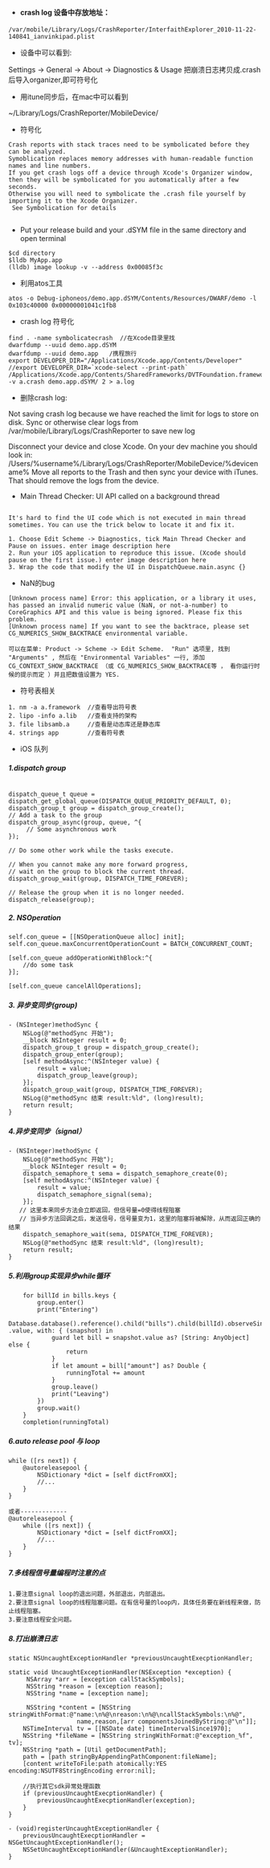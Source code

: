 
* #### crash log 设备中存放地址：

```
/var/mobile/Library/Logs/CrashReporter/InterfaithExplorer_2010-11-22-140841_ianvinkipad.plist 

```


* 设备中可以看到:

Settings -> General -> About -> Diagnostics & Usage
把崩溃日志拷贝成.crash后导入organizer,即可符号化



* 用itune同步后，在mac中可以看到

~/Library/Logs/CrashReporter/MobileDevice/



* 符号化

```
Crash reports with stack traces need to be symbolicated before they can be analyzed. 
Symoblication replaces memory addresses with human-readable function names and line numbers. 
If you get crash logs off a device through Xcode's Organizer window, then they will be symbolicated for you automatically after a few seconds. 
Otherwise you will need to symbolicate the .crash file yourself by importing it to the Xcode Organizer.
 See Symbolication for details
 
```
 
 
* Put your release build and your .dSYM file in the same directory and open terminal
 
```
$cd directory
$lldb MyApp.app
(lldb) image lookup -v --address 0x00085f3c

```



* 利用atos工具

```
atos -o Debug-iphoneos/demo.app.dSYM/Contents/Resources/DWARF/demo -l 0x103c40000 0x00000001041c1fb8

```



* crash log 符号化

```
find . -name symbolicatecrash  //在Xcode目录里找
dwarfdump --uuid demo.app.dSYM
dwarfdump --uuid demo.app	/携程旅行
export DEVELOPER_DIR="/Applications/Xcode.app/Contents/Developer" //export DEVELOPER_DIR=`xcode-select --print-path`
/Applications/Xcode.app/Contents/SharedFrameworks/DVTFoundation.framework/Versions/A/Resources/symbolicatecrash -v a.crash demo.app.dSYM/ 2 > a.log

```


* 删除crash log:

Not saving crash log because we have reached the limit for logs to store on disk. 
Sync or otherwise clear logs from /var/mobile/Library/Logs/CrashReporter to save new log

Disconnect your device and close Xcode.
On your dev machine you should look in:
/Users/%username%/Library/Logs/CrashReporter/MobileDevice/%devicename%
Move all reports to the Trash and then sync your device with iTunes. That should remove the logs from the device.


* Main Thread Checker: UI API called on a background thread

```

It's hard to find the UI code which is not executed in main thread sometimes. You can use the trick below to locate it and fix it.

1. Choose Edit Scheme -> Diagnostics, tick Main Thread Checker and Pause on issues. enter image description here
2. Run your iOS application to reproduce this issue. (Xcode should pause on the first issue.) enter image description here
3. Wrap the code that modify the UI in DispatchQueue.main.async {}

```


* NaN的bug

```
[Unknown process name] Error: this application, or a library it uses, has passed an invalid numeric value (NaN, or not-a-number) to CoreGraphics API and this value is being ignored. Please fix this problem.
[Unknown process name] If you want to see the backtrace, please set CG_NUMERICS_SHOW_BACKTRACE environmental variable.

可以在菜单: Product -> Scheme -> Edit Scheme.  "Run" 选项里, 找到 "Arguments" , 然后在 "Environmental Variables" 一行, 添加CG_CONTEXT_SHOW_BACKTRACE （或 CG_NUMERICS_SHOW_BACKTRACE等 ， 看你运行时候的提示而定 ）并且把数值设置为 YES.

```

* 符号表相关

```
1. nm -a a.framework  //查看导出符号表
2. lipo -info a.lib   //查看支持的架构
3. file libsamb.a     //查看是动态库还是静态库
4. strings app        //查看符号表

```

* iOS 队列

##### 1.dispatch group

```

dispatch_queue_t queue = dispatch_get_global_queue(DISPATCH_QUEUE_PRIORITY_DEFAULT, 0); dispatch_group_t group = dispatch_group_create();
// Add a task to the group 
dispatch_group_async(group, queue, ^{
     // Some asynchronous work
});

// Do some other work while the tasks execute.

// When you cannot make any more forward progress, 
// wait on the group to block the current thread. 
dispatch_group_wait(group, DISPATCH_TIME_FOREVER);

// Release the group when it is no longer needed. 
dispatch_release(group);

```

##### 2. NSOperation

```
self.con_queue = [[NSOperationQueue alloc] init];
self.con_queue.maxConcurrentOperationCount = BATCH_CONCURRENT_COUNT;

[self.con_queue addOperationWithBlock:^{
	//do some task
}];

[self.con_queue cancelAllOperations];

```

##### 3. 异步变同步(group)

```
- (NSInteger)methodSync {
    NSLog(@"methodSync 开始");
    __block NSInteger result = 0;
    dispatch_group_t group = dispatch_group_create();
    dispatch_group_enter(group);
    [self methodAsync:^(NSInteger value) {
        result = value;
        dispatch_group_leave(group);
    }];
    dispatch_group_wait(group, DISPATCH_TIME_FOREVER);
    NSLog(@"methodSync 结束 result:%ld", (long)result);
    return result;
}

```

##### 4.异步变同步（signal）

```
- (NSInteger)methodSync {
    NSLog(@"methodSync 开始");
    __block NSInteger result = 0;
    dispatch_semaphore_t sema = dispatch_semaphore_create(0);
    [self methodAsync:^(NSInteger value) {
        result = value;
        dispatch_semaphore_signal(sema);
    }];
   // 这里本来同步方法会立即返回，但信号量=0使得线程阻塞
   // 当异步方法回调之后，发送信号，信号量变为1，这里的阻塞将被解除，从而返回正确的结果
    dispatch_semaphore_wait(sema, DISPATCH_TIME_FOREVER);
    NSLog(@"methodSync 结束 result:%ld", (long)result);
    return result;
}

```

##### 5.利用group实现异步while循环

```
    for billId in bills.keys {
        group.enter()
        print("Entering")
        Database.database().reference().child("bills").child(billId).observeSingleEvent(of: .value, with: { (snapshot) in
            guard let bill = snapshot.value as? [String: AnyObject] else {
                return
            }
            if let amount = bill["amount"] as? Double {
                runningTotal += amount
            }
            group.leave()
            print("Leaving")
        })
        group.wait()
    }
    completion(runningTotal)

```

##### 6.auto release pool 与 loop

```
while ([rs next]) {
    @autoreleasepool {
        NSDictionary *dict = [self dictFromXX];
        //...
    }
}

或者-------------
@autoreleasepool {
    while ([rs next]) {
        NSDictionary *dict = [self dictFromXX];
        //...
    }
}

```

##### 7.多线程信号量编程时注意的点

```
1.要注意signal loop的退出问题，外部退出，内部退出。
2.要注意signal loop的线程阻塞问题。在有信号量的loop内，具体任务要在新线程来做，防止线程阻塞。
3.要注意线程安全问题。

```


##### 8.打出崩溃日志

```
static NSUncaughtExceptionHandler *previousUncaughtExecptionHandler;

static void UncaughtExceptionHandler(NSException *exception) {
     NSArray *arr = [exception callStackSymbols];
     NSString *reason = [exception reason];
     NSString *name = [exception name];
   
     NSString *content = [NSString stringWithFormat:@"name:\n%@\nreason:\n%@\ncallStackSymbols:\n%@",
                   name,reason,[arr componentsJoinedByString:@"\n"]];
    NSTimeInterval tv = [[NSDate date] timeIntervalSince1970];
    NSString *fileName = [NSString stringWithFormat:@"exception_%f", tv];
    NSString *path = [Util getDocumentPath];
    path = [path stringByAppendingPathComponent:fileName];
    [content writeToFile:path atomically:YES encoding:NSUTF8StringEncoding error:nil];
    
    //执行其它sdk异常处理函数
    if (previousUncaughtExecptionHandler) {
        previousUncaughtExecptionHandler(exception);
    }
}

- (void)registerUncaughtExceptionHandler {
    previousUncaughtExecptionHandler = NSGetUncaughtExceptionHandler();
    NSSetUncaughtExceptionHandler(&UncaughtExceptionHandler);
}

```